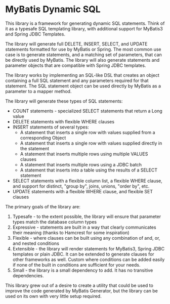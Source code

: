 # MyBatis Dynamic SQL

This library is a framework for generating dynamic SQL statements.  Think of it as a typesafe SQL templating library,
with additional support for MyBatis3 and Spring JDBC Templates.

The library will generate full DELETE, INSERT, SELECT, and UPDATE statements formatted for use by MyBatis or Spring.
The most common use case is to generate statements, and a matching set of parameters, that can be directly used
by MyBatis.  The library will also generate statements and parameter objects that are compatible with Spring JDBC
templates.

The library works by implementing an SQL-like DSL that creates an object containing a full SQL statement and any
parameters required for that statement.  The SQL statement object can be used directly by MyBatis as a parameter to a mapper method.

The library will generate these types of SQL statements:

- COUNT statements - specialized SELECT statements that return a Long value
- DELETE statements with flexible WHERE clauses
- INSERT statements of several types:
    - A statement that inserts a single row with values supplied from a corresponding Object
    - A statement that inserts a single row with values supplied directly in the statement
    - A statement that inserts multiple rows using multiple VALUES clauses
    - A statement that inserts multiple rows using a JDBC batch
    - A statement that inserts into a table using the results of a SELECT statement
- SELECT statements with a flexible column list, a flexible WHERE clause, and support for distinct, "group by", joins, unions, "order by", etc.
- UPDATE statements with a flexible WHERE clause, and flexible SET clauses

The primary goals of the library are:

1. Typesafe - to the extent possible, the library will ensure that parameter types match
   the database column types
2. Expressive - statements are built in a way that clearly communicates their meaning
   (thanks to Hamcrest for some inspiration)
3. Flexible - where clauses can be built using any combination of and, or, and nested conditions
4. Extensible - the library will render statements for MyBatis3, Spring JDBC templates or plain JDBC.
   It can be extended to  generate clauses for other frameworks as well.  Custom where conditions can
   be added easily if none of the built in conditions are sufficient for your needs.
5. Small - the library is a small dependency to add.  It has no transitive dependencies.

This library grew out of a desire to create a utility that could be used to improve the code
generated by MyBatis Generator, but the library can be used on its own with very little setup required.
